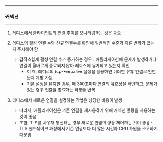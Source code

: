 -----
### 커넥션
-----
1. 레디스에서 클라이언트의 연결 추이를 모니터링하는 것은 중요
2. 레디스의 활성 연결 수와 신규 연결수를 확인해 일반적인 수준과 다른 변화가 있는지 주시해야 함
   - 갑작스럽게 활성 연결 수가 증가하는 경우 : 애플리케이션에 문제가 발생하거나 연결이 올바르게 종료되지 않아 레디스에 유지되고 있는지 확인
     + 이 때, 레디스의 tcp-keepalive 설정을 활용하면 이러한 유휴 연결로 인한 문제 예방 가능
     + 기본 설정을 유지한 경우, 매 300초마다 연결의 유효성을 확인하고, 문제가 있는 경우 연결을 종료하는 과정을 반복

3. 레디스에서 새로운 연결을 설정하는 작업은 상당한 비용이 발생
   - 따라서, 애플리케이션은 기존 연결을 재사용하기 위해 커넥션 풀링을 사용하는 것이 좋음
   - 또한, TLS를 사용해 통신하는 경우 새로운 연결의 양을 제어하는 것이 좋음 : TLS 핸드쉐이크 과정에서 기존 연결보다 더 많은 시간과 CPU 자원을 소모하기 때문임
